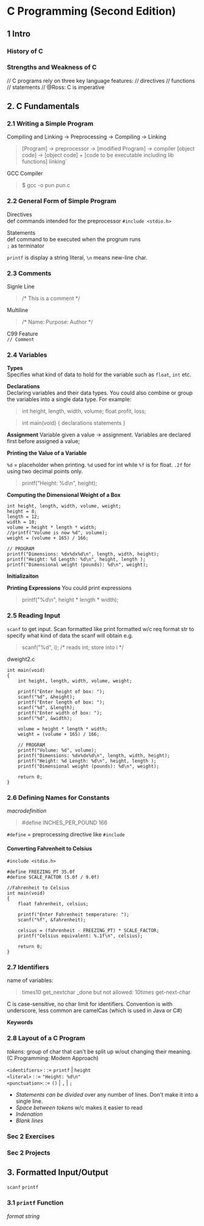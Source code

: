 # C Programming (Second Edition)

## 1 Intro

### History of C

### Strengths and Weakness of C

// C programs rely on three key language features:
// directives
// functions
// statements
// @Ross: C is imperative


## 2. C Fundamentals

### 2.1 Writing a Simple Program

Compiling and Linking -> Preprocessing -> Compiling -> Linking   

> [Program] -> preprocessor 
> -> [modified Program] -> compiler [object code] 
> -> [object code] + [code to be executable including lib functions] linking`


GCC Compiler
> $ gcc -o pun pun.c

### 2.2 General Form of Simple Program
Directives   
def commands intended for the preprocessor
`#include <stdio.h>`

Statements   
def command to be executed when the progrum runs   
`;` as terminator

`printf` is display a string literal, `\n` means new-line char.   

### 2.3 Comments

Signle Line   
> /* This is a comment */

Multiline   
> /* Name:
>    Purpose:
>    Author */

C99 Feature   
`// Comment`

### 2.4 Variables

**Types**   
Specifies what kind of data to hold for the variable such as `float`, `int` etc.

**Declarations**   
Declaring variables and their data types. You could also combine or group the variables into a single data type. For example:

> int height, length, width, volume;
> float profit, loss;

> int main(void)
> {
>   declarations
>   statements
> }

**Assignment**
Variable given a value -> assignment. Variables are declared first before assigned a value;


**Printing the Value of a Variable**

`%d` = placeholder when printing. `%d` used for int while `%f` is for float. `.2f` for using two decimal points only.

> printf("Height: %d\n", height);

**Computing the Dimensional Weight of a Box**

    int height, length, width, volume, weight;
    height = 8;
    length = 12;
    width = 10;
    volume = height * length * width;
    //printf("Volume is now %d", volume);
    weight = (volume + 165) / 166;

    // PROGRAM
    printf("Dimensions: %dx%dx%d\n", length, width, height);
    printf("Height: %d Length: %d\n", height, length );
    printf("Dimensional weight (pounds): %d\n", weight);

**Initializaiton**

**Printing Expressions**
You could print expressions
> printf("%d\n", height * length * width);

### 2.5 Reading Input

`scanf` to get input. Scan formatted like print formatted w/c req format str to specify what kind of data the scanf will obtain e.g.

> scanf("%d", i); /* reads int; store into i */

dweight2.c

    int main(void)
    {
        int height, length, width, volume, weight;

        printf("Enter height of box: ");
        scanf("%d", &height);
        printf("Enter length of box: ");
        scanf("%d", &length);
        printf("Enter width of box: ");
        scanf("%d", &width);
        
        volume = height * length * width;
        weight = (volume + 165) / 166;
        
        // PROGRAM
        printf("Volume: %d", volume);
        printf("Dimensions: %dx%dx%d\n", length, width, height);
        printf("Height: %d Length: %d\n", height, length );
        printf("Dimensional weight (pounds): %d\n", weight);

        return 0;
    }

### 2.6 Defining Names for Constants

*macrodefinition*
> #define INCHES_PER_POUND 166

`#define` = preprocessing directive like `#include`

#### Converting Fahrenheit to Celsius

    #include <stdio.h>

    #define FREEZING_PT 35.0f
    #define SCALE_FACTOR (5.0f / 9.0f)

    //Fahrenheit to Celsius
    int main(void)
    {
        float fahrenheit, celsius;

        printf("Enter Fahrenheit temperature: ");
        scanf("%f", &fahrenheit);

        celsius = (fahrenheit - FREEZING_PT) * SCALE_FACTOR;
        printf("Celsius equivalent: %.1f\n", celsius);
        
        return 0;
    }

### 2.7 Identifiers

name of variables:
> times10 get_nextchar _done
but not allowed:
> 10times get-next-char

C is case-sensitive, no char limit for identifiers. Convention is with underscore, less common are camelCas (which is used in Java or C#)

**Keywords**

### 2.8 Layout of a C Program

*tokens*: group of char that can't be split up w/out changing their meaning. (C Programming: Modern Approach)

`<identifiers>` : := `printf` | `height`   
`<literal>` : := `"Height: %d\n"`  
`<punctuation>`: := `()` | `,` | `;`

- *Statements can be divided* over any number of lines. Don't make it into a single line.
- *Space between tokens* w/c makes it easier to read
- *Indenation*
- *Blank lines*

### Sec 2 Exercises
### Sec 2 Projects


## 3. Formatted Input/Output

`scanf` `printf`

### 3.1 `printf` Function

*format string*

